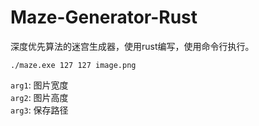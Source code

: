 Maze-Generator-Rust
===

深度优先算法的迷宫生成器，使用rust编写，使用命令行执行。

`./maze.exe 127 127 image.png` 

`arg1`:  图片宽度  
`arg2`:  图片高度  
`arg3`:  保存路径  
